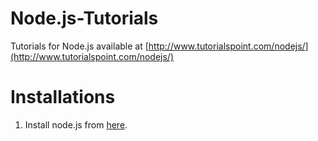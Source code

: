 # Node.js-Tutorials
Tutorials for Node.js available at [http://www.tutorialspoint.com/nodejs/](http://www.tutorialspoint.com/nodejs/)

# Installations
1. Install node.js from [here](https://nodejs.org/en/).